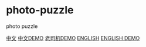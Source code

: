 # photo-puzzle
photo puzzle

[中文][1]
[中文DEMO][2]
[老司机DEMO][3]
[ENGLISH][4]
[ENGLISH DEMO][5]

[1]: https://brookshuihualee.github.io/photo-puzzle/ui/dist/
[2]: https://brookshuihualee.github.io/photo-puzzle/ui/dist/#/config/eyJwYXRoIjoiZGVmYXVsdC9oYWl5YW9zYW5zaGlrdWFpLmpwZyIsInZuIjoyLCJobiI6MiwibGFuZyI6IlpIIn0=
[3]: https://brookshuihualee.github.io/photo-puzzle/ui/dist/#/config/eyJwYXRoIjoiZGVmYXVsdC9uaWtlLmpwZyIsInZuIjoyLCJobiI6MiwibGFuZyI6IlpIIn0=
[4]: https://brookshuihualee.github.io/photo-puzzle/ui/dist/#/config/eyJsYW5nIjoiRU4ifQ==
[5]: https://brookshuihualee.github.io/photo-puzzle/ui/dist/#/config/eyJwYXRoIjoiZGVmYXVsdC9uaWtlLmpwZyIsInZuIjoyLCJobiI6MiwibGFuZyI6IkVOIn0=